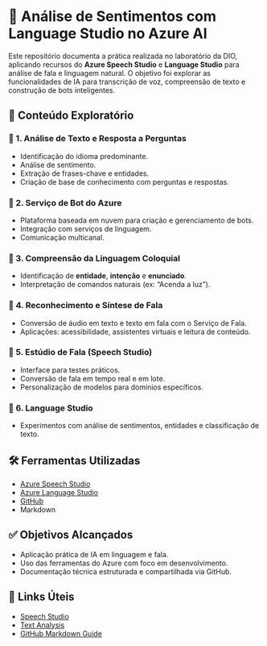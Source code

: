 
# 🧠 Análise de Sentimentos com Language Studio no Azure AI

Este repositório documenta a prática realizada no laboratório da DIO, aplicando recursos do **Azure Speech Studio** e **Language Studio** para análise de fala e linguagem natural. O objetivo foi explorar as funcionalidades de IA para transcrição de voz, compreensão de texto e construção de bots inteligentes.

## 📌 Conteúdo Exploratório

### 🔹 1. Análise de Texto e Resposta a Perguntas
- Identificação do idioma predominante.
- Análise de sentimento.
- Extração de frases-chave e entidades.
- Criação de base de conhecimento com perguntas e respostas.

### 🔹 2. Serviço de Bot do Azure
- Plataforma baseada em nuvem para criação e gerenciamento de bots.
- Integração com serviços de linguagem.
- Comunicação multicanal.

### 🔹 3. Compreensão da Linguagem Coloquial
- Identificação de **entidade**, **intenção** e **enunciado**.
- Interpretação de comandos naturais (ex: “Acenda a luz”).

### 🔹 4. Reconhecimento e Síntese de Fala
- Conversão de áudio em texto e texto em fala com o Serviço de Fala.
- Aplicações: acessibilidade, assistentes virtuais e leitura de conteúdo.

### 🔹 5. Estúdio de Fala (Speech Studio)
- Interface para testes práticos.
- Conversão de fala em tempo real e em lote.
- Personalização de modelos para domínios específicos.

### 🔹 6. Language Studio
- Experimentos com análise de sentimentos, entidades e classificação de texto.

## 🛠️ Ferramentas Utilizadas
- [Azure Speech Studio](https://speech.microsoft.com/portal)
- [Azure Language Studio](https://language.cognitive.azure.com/)
- [GitHub](https://github.com/)
- Markdown

## ✅ Objetivos Alcançados
- Aplicação prática de IA em linguagem e fala.
- Uso das ferramentas do Azure com foco em desenvolvimento.
- Documentação técnica estruturada e compartilhada via GitHub.

## 🔗 Links Úteis
- [Speech Studio](https://aka.ms/ai900-speech)
- [Text Analysis](https://aka.ms/ai900-text-analysis)
- [GitHub Markdown Guide](https://guides.github.com/features/mastering-markdown/)
